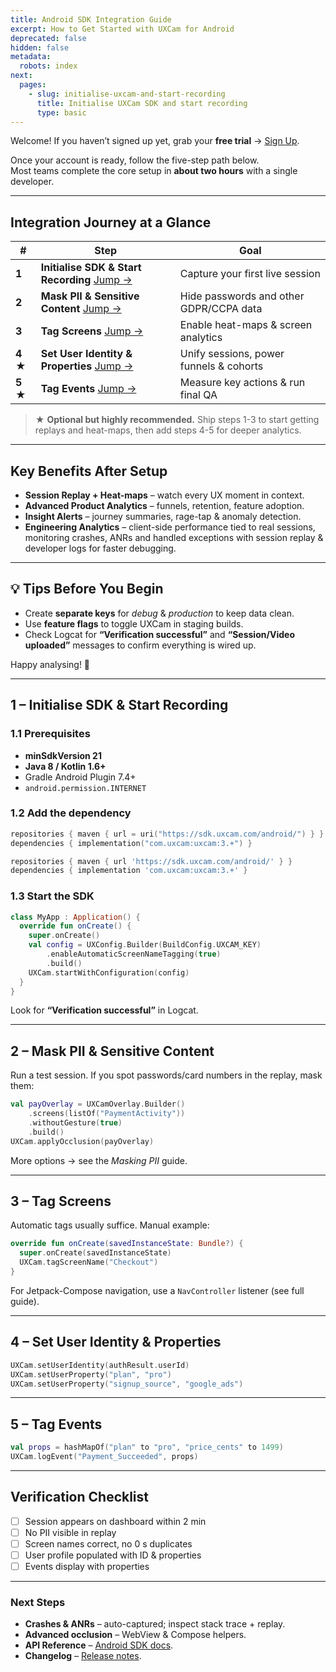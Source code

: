 ```yaml
---
title: Android SDK Integration Guide
excerpt: How to Get Started with UXCam for Android
deprecated: false
hidden: false
metadata:
  robots: index
next:
  pages:
    - slug: initialise-uxcam-and-start-recording
      title: Initialise UXCam SDK and start recording
      type: basic
---
```

Welcome! If you haven’t signed up yet, grab your **free trial** → [Sign Up](https://app.uxcam.com/signup).

Once your account is ready, follow the five-step path below.  
Most teams complete the core setup in **about two hours** with a single developer.

---

## Integration Journey at a Glance

<Table align={["left","left","left"]}>
<thead>
<tr><th>#</th><th>Step</th><th>Goal</th></tr>
</thead>
<tbody>

<tr>
<td><strong>1</strong></td>
<td><strong>Initialise SDK & Start Recording</strong> <a href="#1-initialise-sdk--start-recording">Jump →</a></td>
<td>Capture your first live session</td>
</tr>

<tr>
<td><strong>2</strong></td>
<td><strong>Mask PII & Sensitive Content</strong> <a href="#2-mask-pii--sensitive-content">Jump →</a></td>
<td>Hide passwords and other GDPR/CCPA data</td>
</tr>

<tr>
<td><strong>3</strong></td>
<td><strong>Tag Screens</strong> <a href="#3-tag-screens">Jump →</a></td>
<td>Enable heat-maps & screen analytics</td>
</tr>

<tr>
<td><strong>4 ★</strong></td>
<td><strong>Set User Identity & Properties</strong> <a href="#4-set-user-identity--properties">Jump →</a></td>
<td>Unify sessions, power funnels & cohorts</td>
</tr>

<tr>
<td><strong>5 ★</strong></td>
<td><strong>Tag Events</strong> <a href="#5-tag-events">Jump →</a></td>
<td>Measure key actions & run final QA</td>
</tr>

</tbody>
</Table>

> ★ **Optional but highly recommended.** Ship steps 1-3 to start getting replays and heat-maps, then add steps 4-5 for deeper analytics.

---

## Key Benefits After Setup

* **Session Replay + Heat-maps** – watch every UX moment in context.  
* **Advanced Product Analytics** – funnels, retention, feature adoption.  
* **Insight Alerts** – journey summaries, rage-tap & anomaly detection.  
* **Engineering Analytics** – client-side performance tied to real sessions, monitoring crashes, ANRs and handled exceptions with session replay & developer logs for faster debugging.

---

## 💡 Tips Before You Begin

* Create **separate keys** for *debug* & *production* to keep data clean.  
* Use **feature flags** to toggle UXCam in staging builds.  
* Check Logcat for **“Verification successful”** and **“Session/Video uploaded”** messages to confirm everything is wired up.

Happy analysing! 🎉

---

## 1 – Initialise SDK & Start Recording
### 1.1 Prerequisites
* **minSdkVersion 21**
* **Java 8 / Kotlin 1.6+**
* Gradle Android Plugin 7.4+
* `android.permission.INTERNET`

### 1.2 Add the dependency

```kotlin
repositories { maven { url = uri("https://sdk.uxcam.com/android/") } }
dependencies { implementation("com.uxcam:uxcam:3.+") }
````
```groovy
repositories { maven { url 'https://sdk.uxcam.com/android/' } }
dependencies { implementation 'com.uxcam:uxcam:3.+' }
```

### 1.3 Start the SDK

```kotlin
class MyApp : Application() {
  override fun onCreate() {
    super.onCreate()
    val config = UXConfig.Builder(BuildConfig.UXCAM_KEY)
        .enableAutomaticScreenNameTagging(true)
        .build()
    UXCam.startWithConfiguration(config)
  }
}
```

Look for **“Verification successful”** in Logcat.

---

## 2 – Mask PII & Sensitive Content

Run a test session. If you spot passwords/card numbers in the replay, mask them:

```kotlin
val payOverlay = UXCamOverlay.Builder()
    .screens(listOf("PaymentActivity"))
    .withoutGesture(true)
    .build()
UXCam.applyOcclusion(payOverlay)
```

More options → see the *Masking PII* guide.

---

## 3 – Tag Screens

Automatic tags usually suffice. Manual example:

```kotlin
override fun onCreate(savedInstanceState: Bundle?) {
  super.onCreate(savedInstanceState)
  UXCam.tagScreenName("Checkout")
}
```

For Jetpack-Compose navigation, use a `NavController` listener (see full guide).

---

## 4 – Set User Identity & Properties

```kotlin
UXCam.setUserIdentity(authResult.userId)
UXCam.setUserProperty("plan", "pro")
UXCam.setUserProperty("signup_source", "google_ads")
```

---

## 5 – Tag Events

```kotlin
val props = hashMapOf("plan" to "pro", "price_cents" to 1499)
UXCam.logEvent("Payment_Succeeded", props)
```

---

## Verification Checklist

* [ ] Session appears on dashboard within 2 min
* [ ] No PII visible in replay
* [ ] Screen names correct, no 0 s duplicates
* [ ] User profile populated with ID & properties
* [ ] Events display with properties

---

### Next Steps

* **Crashes & ANRs** – auto-captured; inspect stack trace + replay.
* **Advanced occlusion** – WebView & Compose helpers.
* **API Reference** – [Android SDK docs](/reference/android).
* **Changelog** – [Release notes](/android/changelog).